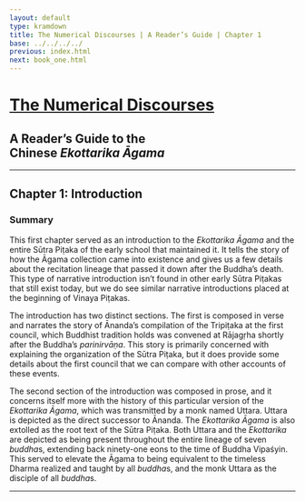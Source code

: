 ```yaml
---
layout: default
type: kramdown
title: The Numerical Discourses | A Reader’s Guide | Chapter 1
base: ../../../../
previous: index.html
next: book_one.html
---
```


# [The Numerical Discourses](../../index.html)

<h2>A Reader’s Guide to the<br/>Chinese <em>Ekottarika Āgama</em></h2>

---

## Chapter 1: Introduction

### Summary

This first chapter served as an introduction to the *Ekottarika Āgama* and the entire Sūtra Piṭaka of the early school that maintained it. It tells the story of how the Āgama collection came into existence and gives us a few details about the recitation lineage that passed it down after the Buddha’s death. This type of narrative introduction isn’t found in other early Sūtra Piṭakas that still exist today, but we do see similar narrative introductions placed at the beginning of Vinaya Piṭakas.

The introduction has two distinct sections. The first is composed in verse and narrates the story of Ānanda’s compilation of the Tripiṭaka at the first council, which Buddhist tradition holds was convened at Rājagṛha shortly after the Buddha’s *parinirvāṇa*. This story is primarily concerned with explaining the organization of the Sūtra Piṭaka, but it does provide some details about the first council that we can compare with other accounts of these events.

The second section of the introduction was composed in prose, and it concerns itself more with the history of this particular version of the <em>Ekottarika Āgama</em>, which was transmitted by a monk named Uttara. Uttara is depicted as the direct successor to Ānanda. The *Ekottarika Āgama* is also extolled as the root text of the Sūtra Piṭaka. Both Uttara and the *Ekottarika* are depicted as being present throughout the entire lineage of seven *buddha*s, extending back ninety-one eons to the time of Buddha Vipaśyin. This served to elevate the Āgama to being equivalent to the timeless Dharma realized and taught by all *buddha*s, and the monk Uttara as the disciple of all *buddha*s.

---
